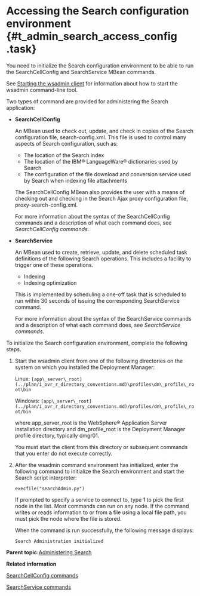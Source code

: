 # Accessing the Search configuration environment {#t_admin_search_access_config .task}

You need to initialize the Search configuration environment to be able to run the SearchCellConfig and SearchService MBean commands.

See [Starting the wsadmin client](t_admin_wsadmin_starting.md) for information about how to start the wsadmin command-line tool.

Two types of command are provided for administering the Search application:

- **SearchCellConfig**

    An MBean used to check out, update, and check in copies of the Search configuration file, search-config.xml. This file is used to control many aspects of Search configuration, such as:

    -   The location of the Search index
    -   The location of the IBM® LanguageWare® dictionaries used by Search
    -   The configuration of the file download and conversion service used by Search when indexing file attachments

    The SearchCellConfig MBean also provides the user with a means of checking out and checking in the Search Ajax proxy configuration file, proxy-search-config.xml.

    For more information about the syntax of the SearchCellConfig commands and a description of what each command does, see *SearchCellConfig commands*.

- **SearchService**

    An MBean used to create, retrieve, update, and delete scheduled task definitions of the following Search operations. This includes a facility to trigger one of these operations.

    -   Indexing
    -   Indexing optimization

    This is implemented by scheduling a one-off task that is scheduled to run within 30 seconds of issuing the corresponding SearchService command.

    For more information about the syntax of the SearchService commands and a description of what each command does, see *SearchService commands*.


To initialize the Search configuration environment, complete the following steps.

1.  Start the wsadmin client from one of the following directories on the system on which you installed the Deployment Manager:

    Linux: `[app\_server\_root](../plan/i_ovr_r_directory_conventions.md)\profiles\dm\_profile\_root\bin`

    Windows: `[app\_server\_root](../plan/i_ovr_r_directory_conventions.md)/profiles/dm\_profile\_root/bin`

    where app\_server\_root is the WebSphere® Application Server installation directory and dm\_profile\_root is the Deployment Manager profile directory, typically dmgr01.

    You must start the client from this directory or subsequent commands that you enter do not execute correctly.

2.  After the wsadmin command environment has initialized, enter the following command to initialize the Search environment and start the Search script interpreter:

    ```
    execfile("searchAdmin.py")
    ```

    If prompted to specify a service to connect to, type 1 to pick the first node in the list. Most commands can run on any node. If the command writes or reads information to or from a file using a local file path, you must pick the node where the file is stored.

    When the command is run successfully, the following message displays:

    ```
    Search Administration initialized
    ```


**Parent topic:**[Administering Search](../admin/c_admin_search.md)

**Related information**  


[SearchCellConfig commands](../admin/r_admin_searchcellconfig_commands.md)

[SearchService commands](../admin/r_admin_searchservice_commands.md)

